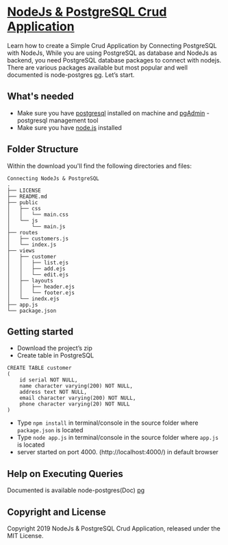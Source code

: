 ﻿# [NodeJs & PostgreSQL Crud Application](https://github.com/dannibla/nodejs-postgresql-crud)

Learn how to create a Simple Crud Application by Connecting PostgreSQL with NodeJs, While you are using PostgreSQL as database and NodeJs as backend, you need PostgreSQL database packages to connect with nodejs. There are various packages available but most popular and well documented is node-postgres [pg](https://node-postgres.com/). Let’s start.

## What's needed

- Make sure you have [postgresql](https://www.postgresql.org/download/) installed on machine and [pgAdmin](https://www.pgadmin.org/download/) - postgresql management tool
- Make sure you have [node.js](https://nodejs.org/en/download/) installed

## Folder Structure

Within the download you'll find the following directories and files:
```
Connecting NodeJs & PostgreSQL
.
├── LICENSE
├── README.md
├── public
│   ├── css
│   │   └── main.css
│   └── js
│       └── main.js
├── routes
│	├── customers.js
│	└── index.js
├── views
│   ├── customer
│	│	├── list.ejs
│	│	├── add.ejs
│   │   └── edit.ejs
│   ├── layouts
│	│	├── header.ejs
│   │   └── footer.ejs
│   └── inedx.ejs
├── app.js
└── package.json
```

## Getting started

- Download the project’s zip
- Create table in PostgreSQL

```
CREATE TABLE customer
(
    id serial NOT NULL,
    name character varying(200) NOT NULL,
    address text NOT NULL,
    email character varying(200) NOT NULL,
    phone character varying(20) NOT NULL
)

```

- Type `npm install` in terminal/console in the source folder where `package.json` is located
- Type `node app.js` in terminal/console in the source folder where `app.js` is located
- server started on port 4000. (http://localhost:4000/) in default browser

## Help on Executing Queries

Documented is available node-postgres(Doc) [pg](https://node-postgres.com/features/queries)

## Copyright and License
Copyright 2019 NodeJs & PostgreSQL Crud Application, released under the MIT License.
